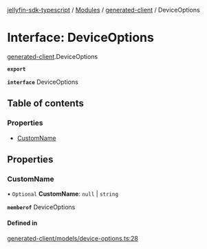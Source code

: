 [jellyfin-sdk-typescript](../README.md) / [Modules](../modules.md) / [generated-client](../modules/generated_client.md) / DeviceOptions

# Interface: DeviceOptions

[generated-client](../modules/generated_client.md).DeviceOptions

**`export`**

**`interface`** DeviceOptions

## Table of contents

### Properties

- [CustomName](generated_client.DeviceOptions.md#customname)

## Properties

### CustomName

• `Optional` **CustomName**: ``null`` \| `string`

**`memberof`** DeviceOptions

#### Defined in

[generated-client/models/device-options.ts:28](https://github.com/thornbill/jellyfin-sdk-typescript/blob/46678c1/src/generated-client/models/device-options.ts#L28)
